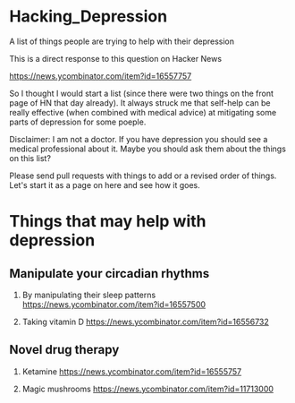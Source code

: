 # Hacking_Depression
A list of things people are trying to help with their depression

This is a direct response to this question on Hacker News

https://news.ycombinator.com/item?id=16557757

So I thought I would start a list (since there were two things on the front page of HN that day already). It always struck me that self-help can be really effective (when combined with medical advice) at mitigating some parts of depression for some poeple.

Disclaimer: I am not a doctor. If you have depression you should see a medical professional about it. Maybe you should ask them about the things on this list?

Please send pull requests with things to add or a revised order of things. Let's start it as a page on here and see how it goes.

# Things that may help with depression

## Manipulate your circadian rhythms

1. By manipulating their sleep patterns https://news.ycombinator.com/item?id=16557500

2. Taking vitamin D https://news.ycombinator.com/item?id=16556732


## Novel drug therapy

1. Ketamine https://news.ycombinator.com/item?id=16555757

2. Magic mushrooms https://news.ycombinator.com/item?id=11713000


